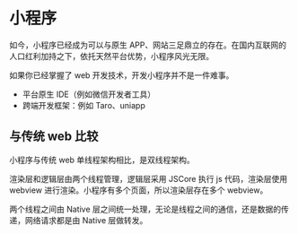 # 小程序

如今，小程序已经成为可以与原生 APP、网站三足鼎立的存在。在国内互联网的人口红利加持之下，依托天然平台优势，小程序风光无限。

如果你已经掌握了 web 开发技术，开发小程序并不是一件难事。

-   平台原生 IDE（例如微信开发者工具）
-   跨端开发框架：例如 Taro、uniapp

## 与传统 web 比较

小程序与传统 web 单线程架构相比，是双线程架构。

渲染层和逻辑层由两个线程管理，逻辑层采用 JSCore 执行 js 代码，渲染层使用 webview 进行渲染。小程序有多个页面，所以渲染层存在多个 webview。

两个线程之间由 Native 层之间统一处理，无论是线程之间的通信，还是数据的传递，网络请求都是由 Native 层做转发。
